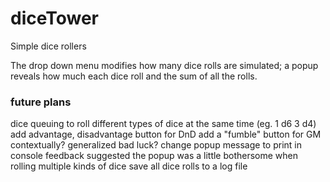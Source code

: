 # diceTower
Simple dice rollers

The drop down menu modifies how many dice rolls are simulated; a popup reveals how much each dice roll and the sum of all the rolls.


### future plans
dice queuing to roll different types of dice at the same time (eg. 1 d6 3 d4)
add advantage, disadvantage button for DnD
add a "fumble" button for GM
  contextually? generalized bad luck?
change popup message to print in console
  feedback suggested the popup was a little bothersome when rolling multiple kinds of dice
save all dice rolls to a log file
